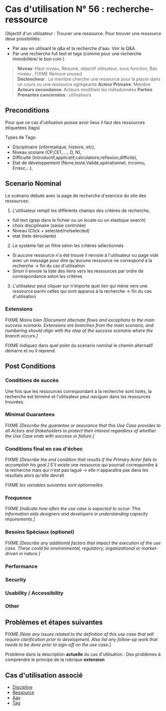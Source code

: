 
# Cas d'utilisation N° 56 :  recherche-ressource

Objectif d'un utilisateur :  Trouver une ressource.
Pour trouver une ressource deux possibilités:
- Par aav en utilisant le q&a et la recherche d'aav. Voir le Q&A.
- Par une recherche full text et tags (comme pour une recherche immobilière/ le bon coin )


> **Niveau** :Haut niveau, Résumé, objectif utilisateur, sous fonction, Bas niveau , FIXME Remove unused   
> **Déclencheur** : Le membre cherche une ressource pour la placer dans un cours ou une ressource agrégeante
> **Acteur Primaire**: Membre   
> **Acteurs secondaires**: Acteurs modifiant les métadonnées 
> **Parties Prenantes concernées** : utilisateurs   
 
 
## Preconditions
 
Pour que ce cas d'utilisation puisse avoir lieux il faut des ressources étiquetées (tags)

Types de Tags:
- Disciplinaire (informatique, histoire, etc),
- Niveau scolaire (CP,CE1,...., D, N),
- Difficulté (Introductif,applicatif,calculatoire,reflexion,difficile),
- Etat de développement (None,testé,Validé,opérationnel, inconnu, Erreur,...),


## Scenario Nominal

Le scénario débute avec la page de recherche d'exercice du site des ressources:

1.	L'utilisateur rempli les différents champs des critères de recherche,
- full text (grep dans le fichier ou un locate ou un elastique search)
- choix disciplinaire (saisie controlée)
- Niveau (Click + selected/notselected)
- etat (liste déroulante)

2. Le système fait un filtre selon les critères sélectionnés 
- Si aucune ressource n'a été trouvé il renvoie à l'utilisateur ou page vide avec un message pour dire qu'aucune ressource ne correspond à la recherche -> fin du cas d'utilisation
- Sinon il envoie la liste des liens vers les ressources par ordre de correspondance selon les critères

3. L'utilisateur peut cliquer sur n'importe quel lien qui mène vers une ressource parmi celles qui sont apparus à la recherche -> fin du cas d'utilisation


###	Extensions
FIXME Moins bien _[Document alternate flows and exceptions to the main success scenario. Extensions are branches from the main scenario, and numbering should align with the step of the success scenario where the branch occurs.]_

FIXME Indiquez dans quel point du scenario nominal le chemin alternatif démarre et ou il reprend.


## Post Conditions
### Conditions de succès 
Une fois que les ressources correspondant à la recherche sont listés, la recherche est terminé et l'utilisateur peut naviguer dans les ressources trouvées.

### Minimal Guarantees
FIXME _[Describe the guarantee or assurance that this Use Case provides to all Actors and Stakeholders to protect their interest regardless of whether the Use Case ends with success or failure.]_

### Conditions final en cas d'échec
FIXME _[Describe the end condition that results if the Primary Actor fails to accomplish his goal.]_
S'il existe une ressource qui pourrait correspondre à la recherche mais qui n'est pas tagué -> elle n'apparaîtra pas dans les résultats alors qu'elle devrait

FIXME _les variables suivantes sont optionnelles._

### Frequence
FIXME _[Indicate how often the use case is expected to occur. This information aids designers and developers in understanding capacity requirements.]_   
### Besoins Spéciaux (optionel)  
FIXME _[Describe any additional factors that impact the execution of the use case. These could be environmental, regulatory, organizational or market-driven in nature.]_  
### Performance  
###	Security  
###	Usability / Accessibility  
###	Other  

##	Problèmes et étapes suivantes  
FIXME _[Note any issues related to the definition of this use case that will require clarification prior to development. Also list any follow-up work that needs to be done prior to sign-off on the use case.]_  

Problème dans la description **actuelle** du cas d'utilisation : Des problèmes à comprendre le principe de la rubrique **extension**  

## Cas d'utilisation associé

- [Discipline](https://github.com/PremierLangage/plconception/blob/master/conception/concept/discipline.md) 
- [Ressource](https://github.com/PremierLangage/plconception/blob/master/conception/concept/ressource.md)
- [Aav](https://github.com/PremierLangage/plconception/blob/master/conception/concept/aav.md) 
- [Tag](https://github.com/PremierLangage/plconception/blob/master/conception/concept/tag.md)
